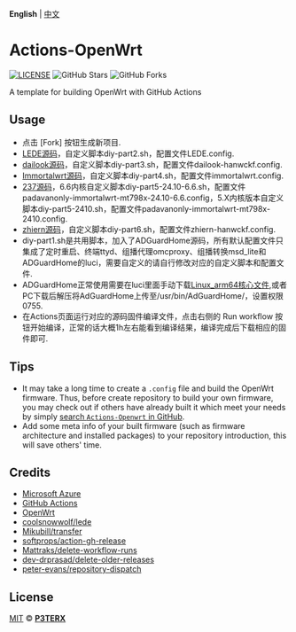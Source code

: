**English** | [中文](https://p3terx.com/archives/build-openwrt-with-github-actions.html)

# Actions-OpenWrt

[![LICENSE](https://img.shields.io/github/license/mashape/apistatus.svg?style=flat-square&label=LICENSE)](https://github.com/P3TERX/Actions-OpenWrt/blob/master/LICENSE)
![GitHub Stars](https://img.shields.io/github/stars/P3TERX/Actions-OpenWrt.svg?style=flat-square&label=Stars&logo=github)
![GitHub Forks](https://img.shields.io/github/forks/P3TERX/Actions-OpenWrt.svg?style=flat-square&label=Forks&logo=github)

A template for building OpenWrt with GitHub Actions

## Usage

- 点击 [Fork] 按钮生成新项目.
- [LEDE源码](https://github.com/coolsnowwolf/lede)，自定义脚本diy-part2.sh，配置文件LEDE.config.
- [dailook源码](https://github.com/dailook/immortalwrt-mt798x)，自定义脚本diy-part3.sh，配置文件dailook-hanwckf.config.
- [Immortalwrt源码](https://github.com/immortalwrt/immortalwrt)，自定义脚本diy-part4.sh，配置文件immortalwrt.config.
- [237源码](https://github.com/padavanonly/immortalwrt-mt798x-24.10)，6.6内核自定义脚本diy-part5-24.10-6.6.sh，配置文件padavanonly-immortalwrt-mt798x-24.10-6.6.config，5.X内核版本自定义脚本diy-part5-2410.sh，配置文件padavanonly-immortalwrt-mt798x-2410.config.
- [zhiern源码](https://github.com/zhiern/immortalwrt-mt798x)，自定义脚本diy-part6.sh，配置文件zhiern-hanwckf.config.
- diy-part1.sh是共用脚本，加入了ADGuardHome源码，所有默认配置文件只集成了定时重启、终端ttyd、组播代理omcproxy、组播转换msd_lite和ADGuardHome的luci，需要自定义的请自行修改对应的自定义脚本和配置文件.
- ADGuardHome正常使用需要在luci里面手动下载[Linux_arm64核心文件](https://github.com/AdguardTeam/AdGuardHome/releases/),或者PC下载后解压将AdGuardHome上传至/usr/bin/AdGuardHome/，设置权限0755.
- 在Actions页面运行对应的源码固件编译文件，点击右侧的 Run workflow 按钮开始编译，正常的话大概1h左右能看到编译结果，编译完成后下载相应的固件即可.

## Tips

- It may take a long time to create a `.config` file and build the OpenWrt firmware. Thus, before create repository to build your own firmware, you may check out if others have already built it which meet your needs by simply [search `Actions-Openwrt` in GitHub](https://github.com/search?q=Actions-openwrt).
- Add some meta info of your built firmware (such as firmware architecture and installed packages) to your repository introduction, this will save others' time.

## Credits

- [Microsoft Azure](https://azure.microsoft.com)
- [GitHub Actions](https://github.com/features/actions)
- [OpenWrt](https://github.com/openwrt/openwrt)
- [coolsnowwolf/lede](https://github.com/coolsnowwolf/lede)
- [Mikubill/transfer](https://github.com/Mikubill/transfer)
- [softprops/action-gh-release](https://github.com/softprops/action-gh-release)
- [Mattraks/delete-workflow-runs](https://github.com/Mattraks/delete-workflow-runs)
- [dev-drprasad/delete-older-releases](https://github.com/dev-drprasad/delete-older-releases)
- [peter-evans/repository-dispatch](https://github.com/peter-evans/repository-dispatch)

## License

[MIT](https://github.com/P3TERX/Actions-OpenWrt/blob/main/LICENSE) © [**P3TERX**](https://p3terx.com)
